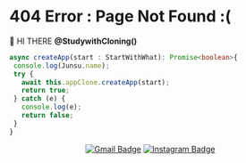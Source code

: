 # 404 Error : Page Not Found :(
<!--
**BearWithpy/BearWithpy** is a ✨ _special_ ✨ repository because its `README.md` (this file) appears on your GitHub profile.
Here are some ideas to get you started:
- 🔭 I’m currently working on ...
- 🌱 I’m currently learning ...
- 👯 I’m looking to collaborate on ...
- 🤔 I’m looking for help with ...
- 💬 Ask me about ...
- 📫 How to reach me: ...
- 😄 Pronouns: ...
- ⚡ Fun fact: ...
- 👌 Interested in...
-->

🌱 HI THERE __@StudywithCloning()__
```typescript
async createApp(start : StartWithWhat): Promise<boolean>{
 console.log(Junsu.name);
 try {
   await this.appClone.createApp(start);
   return true;
 } catch (e) {
   console.log(e);
   return false;
 }
}

```

<div align=center>

[![Gmail Badge](https://img.shields.io/badge/-Gmail-d14836?style=flat-square&logo=Gmail&logoColor=white&link=mailto:pksjmh5295@gmail.com)](mailto:pksjmh5295@gmail.com)
[![Instagram Badge](https://img.shields.io/badge/-Instagram-dd2a7b?style=flat-square&logo=instagram&logoColor=white&link=https://www.instagram.com/jxnsx_5295/)](https://www.instagram.com/jxnsx_5295/)
</div>
